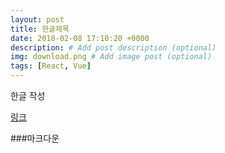 ```yaml
---
layout: post
title: 한글제목
date: 2018-02-08 17:10:20 +0000
description: # Add post description (optional)
img: download.png # Add image post (optional)
tags: [React, Vue]
---
```


한글 작성

[링크](www.naver.com)

###마크다운

